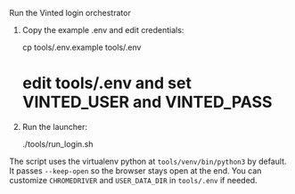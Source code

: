 Run the Vinted login orchestrator

1. Copy the example .env and edit credentials:

   cp tools/.env.example tools/.env

   # edit tools/.env and set VINTED_USER and VINTED_PASS

2. Run the launcher:

   ./tools/run_login.sh

The script uses the virtualenv python at `tools/venv/bin/python3` by default. It passes `--keep-open` so the browser stays open at the end. You can customize `CHROMEDRIVER` and `USER_DATA_DIR` in `tools/.env` if needed.
